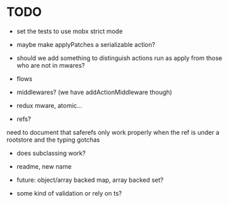 # TODO

- set the tests to use mobx strict mode

- maybe make applyPatches a serializable action?
- should we add something to distinguish actions run as apply from those who are not in mwares?

- flows

- middlewares? (we have addActionMiddleware though)
- redux mware, atomic...

- refs?

need to document that saferefs only work properly when the ref is under a rootstore
and the typing gotchas

- does subclassing work?

- readme, new name

- future: object/array backed map, array backed set?
- some kind of validation or rely on ts?

